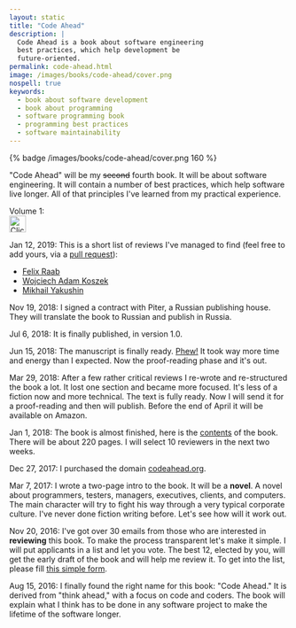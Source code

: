```yaml
---
layout: static
title: "Code Ahead"
description: |
  Code Ahead is a book about software engineering
  best practices, which help development be
  future-oriented.
permalink: code-ahead.html
image: /images/books/code-ahead/cover.png
nospell: true
keywords:
  - book about software development
  - book about programming
  - software programming book
  - programming best practices
  - software maintainability
---
```


{% badge /images/books/code-ahead/cover.png 160 %}

"Code Ahead" will be my <del>second</del> fourth book. It will be about software engineering. It
will contain a number of best practices, which help software live longer.
All of that principles I've learned from my practical experience.

Volume 1:<br/>
<a href="https://amzn.to/2u9BbqF"><img src='/images/books/amazon-buy-button.png' style='height:30px' alt='Click to buy'/></a>

<!--more-->

Jan 12, 2019:
This is a short list of reviews I've managed to find (feel free
to add yours, via a [pull request](https://github.com/yegor256/blog)):

  * [Felix Raab](https://medium.com/ki-labs-engineering/software-engineering-as-fiction-code-ahead-7a71e5a1bf69)
  * [Wojciech Adam Koszek](https://www.koszek.com/books/2017/01/07/book-blog-hacks-256/)
  * [Mikhail Yakushin](https://www.driver733.com/2018/11/05/256-bloghacks-book-review.html)

Nov 19, 2018:
I signed a contract with Piter, a Russian publishing house. They will
translate the book to Russian and publish in Russia.

Jul 6, 2018:
It is finally published, in version 1.0.

Jun 15, 2018:
The manuscript is finally ready.
[Phew!](https://twitter.com/yegor256/status/1007494042345721856)
It took way more time and energy than I expected.
Now the proof-reading phase and it's out.

Mar 29, 2018:
After a few rather critical reviews I re-wrote and re-structured the book
a lot. It lost one section and became more focused. It's less of a fiction
now and more technical. The text is fully ready. Now I will send it for
a proof-reading and then will publish. Before the end of April it will
be available on Amazon.

Jan 1, 2018:
The book is almost finished,
here is the [contents](/images/books/code-ahead/contents.pdf) of the book.
There will be about 220 pages. I will select 10 reviewers in the next two
weeks.

Dec 27, 2017:
I purchased the domain [codeahead.org](http://www.codeahead.org).

Mar 7, 2017:
I wrote a two-page intro to the book. It will be a **novel**. A novel about
programmers, testers, managers, executives, clients, and computers. The
main character will try to fight his way through a very typical
corporate culture. I've never done fiction writing before. Let's see
how will it work out.

Nov 20, 2016:
I've got over 30 emails from those who are interested in **reviewing**
this book. To make the process transparent let's make it simple. I will put
applicants in a list and let you vote. The best 12, elected by you,
will get the early draft of the book and will help me review it. To
get into the list, please fill
[this simple form](https://docs.google.com/forms/d/1nW8lD1YsW4x78iy2LreZ-FVoyoD5s5_MydVH9LGJImA).

Aug 15, 2016:
I finally found the right name for this book: "Code Ahead." It is derived
from "think ahead," with a focus on code and coders. The book will
explain what I think has to be done in any software project to make
the lifetime of the software longer.

